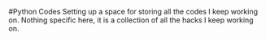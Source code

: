 #Python Codes
Setting up a space for storing all the codes I keep working on. Nothing specific here, it is a collection of all the hacks I keep working on.

